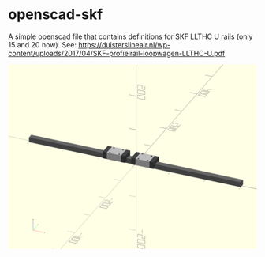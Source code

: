 # openscad-skf

A simple openscad file that contains definitions for SKF LLTHC U rails (only 15 and 20 now).
See: https://duisterslineair.nl/wp-content/uploads/2017/04/SKF-profielrail-loopwagen-LLTHC-U.pdf

![screenshot](https://github.com/limitz/openscad-skf/raw/master/skf.png "Screenshot")
